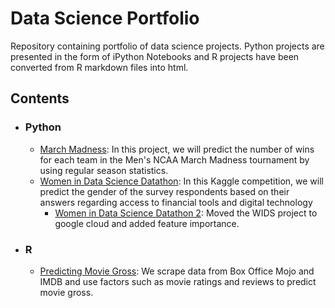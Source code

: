 # Data Science Portfolio
Repository containing portfolio of data science projects.  Python projects are presented in the form of iPython Notebooks and R projects have been converted from R markdown files into html.

## Contents

- ### Python
	- [March Madness](https://github.com/dyk21/data-science-portfolio/blob/master/March%20Madness.ipynb): In this project, we will predict the number of wins for each team in the Men's NCAA March Madness tournament by using regular season statistics.
	- [Women in Data Science Datathon](https://github.com/dyk21/data-science-portfolio/blob/master/WIDS%20project.ipynb): In this Kaggle competition, we will predict the gender of the survey respondents based on their answers regarding access to financial tools and digital technology
        - [Women in Data Science Datathon 2](https://github.com/dyk21/data-science-portfolio/blob/master/WIDS%20project%20-%202.ipynb): Moved the WIDS project to google cloud and added feature importance.

- ### R
  - [Predicting Movie Gross](http://htmlpreview.github.com/?https://github.com/dyk21/data-science-portfolio/blob/master/Movie%20Project.html): We scrape data from Box Office Mojo and IMDB and use factors such as movie ratings and reviews to predict movie gross.
